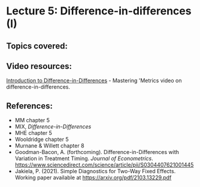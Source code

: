 # Lecture 5: Difference-in-differences (I)

## Topics covered:

## Video resources:

[Introduction to Difference-in-Differences](https://www.youtube.com/watch?v=eiffOVbYvNc) - Mastering 'Metrics video on difference-in-differences.

## References:

* MM chapter 5
* MIX, *Difference-in-Differences*
* MHE chapter 5
* Wooldridge chapter 5
* Murnane & Willett chapter 8
* Goodman-Bacon, A. (forthcoming). Difference-in-Differences with Variation in Treatment Timing. *Journal of Econometrics*. https://www.sciencedirect.com/science/article/pii/S0304407621001445
* Jakiela, P. (2021). Simple Diagnostics for Two-Way Fixed Effects. Working paper available at https://arxiv.org/pdf/2103.13229.pdf
